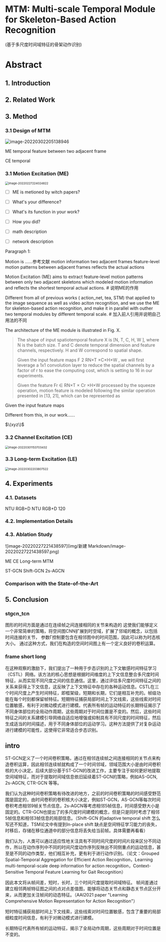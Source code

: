 







# MTM: Multi-scale Temporal Module for Skeleton-Based Action Recognition

(基于多尺度时间域特征的骨架动作识别)





# Abstract

## 1. Introduction

## 2. Related Work

## 3. Method
### 3.1 Design of MTM



![image-20220302205138946](img/MTM/image-20220302205138946.png)



ME temporal feature between two adjacent frame

CE temporal  


### 3.1 Motion Excitation (ME)

<img src="img/新建 Markdown/image-20220227224024822.png" alt="image-20220227224024822" style="zoom: 67%;" />


- [ ] ME is metioned by witch papers?
- [ ] What's your difference?
- [ ] What's its function in your work?
- [ ] How you did?
- [ ] math description
- [ ] network description



Paragraph 1:

Motion is ......参考文献
motion information
two adjacent frames
feature-level motion patterns between adjacent frames
reflects the actual actions

Motion Excitation (ME) aims to extract feature-level motion patterns between only two adjacent skeletons which modeled motion information and reflects the shortest temporal actual actions. # 说明ME的作用 

Different from all of previous works ( action_net, tea, STM) that applied to the image sequence as well as video aciton recognition,  and we use the ME for skeleton-based action recognition,  and make it in parallel with outher two temporal modules by different temporal scale. # 加入前人引用并说明自己用法的不同

The architecture of the ME module is illustrated in Fig. X.

> The shape of input spatiotemporal feature X is [N, T, C, H, W ], where N is the batch size. T and C denote temporal dimension and feature channels, respectively. H and W correspond to spatial shape.
>
> Given the input feature maps F 2 RN×T ×C×H×W , we will first leverage a 1x1 convolution layer to reduce the spatial channels by a factor of r to ease the computing cost, which is setting to 16 in our experiments.
>
> Given the feature Fr ∈ RN×T × Cr ×H×W processed by the squeeze operation, motion feature is modeled
> following the similar operation presented in [13, 21], which
> can be represented as



Given the input feature maps



Different from this, in our work...... 





$\(xyz\)$



### 3.2  Channel Excitation (CE)

<img src="img/MTM/image-20220301153703432.png" alt="image-20220301153703432" style="zoom: 67%;" />


### 3.3 Long-term Excitation (LE)

<img src="img/MTM/image-20220302203807522.png" alt="image-20220302203807522" style="zoom: 67%;" />

## 4. Experiments

### 4.1. Datasets
NTU RGB+D
NTU RGB+D 120
### 4.2. Implementation Details
### 4.3. Ablation Study

![image-20220227221438597](img/新建 Markdown/image-20220227221438597.png)

ME
CE
Long-term
MTM

ST-GCN
Shift-GCN
2s-AGCN
### Comparison with the State-of-the-Art

## 5. Conclusion






### stgcn_tcn
图形的时间方面是通过在连续帧之间连接相同的关节来构造的
这使我们能够定义一个非常简单的策略，将空间图CNN扩展到时空域，扩展了邻域的概念，以包括时间连接的关节，
参数Γ控制要包含在相邻图中的时间范围，因此可以称为时态核大小。
通过这种方式，我们在构造的空间时间图上有一个定义良好的卷积运算。



### frame short long

在这种观察的激励下，我们提出了一种用于步态识别的上下文敏感时间特征学习（CSTL）网络。该方法的核心思想是根据时间维度的上下文信息整合多尺度时间特征，从而实现不同尺度之间的信息通信。这里，通过评估多尺度时间特征之间的关系来获得上下文信息，这反映了上下文特征中存在的各种运动信息。CSTL在三个时间尺度上产生时间特征，即框架级，短期和长期，它们是相互补充的。帧级功能在每个时刻都保留帧特征。短期特征捕获局部时间上下文线索，这些线索对时间位置敏感，有利于对微动模式进行建模。代表所有帧的运动特征的长期特征揭示了不同身体部位的全局动作周期，这些周期对于时间位置是不变的。然后，这些时间特征之间的关系建模引导网络自适应地增强或抑制具有不同尺度的时间特征，然后生成适当的时间描述，用于不同身体部位的运动学习。这种方法提供了对复杂运动进行建模的可能性，这使得它非常适合步态识别。





## intro

ST-GCN定义了一个时间卷积策略，通过在相邻连续帧之间连接相同的关节点来构造卷积运算，因此相邻连续帧就构成了一个时间邻域，领域范围大小是由时间卷积核的大小决定。后续大部分基于ST-GCN的改进工作，主要专注于如何更好地提取空间域特征，而对于提取时间域信息依旧延续着ST-GCN的策略，例如AS-GCN, 2s-AGCN, CTR-GCN 等等。

我们认为这种时间卷积策略有待改进的地方，之前的时间卷积策略的时间感受野范围是固定的，由时间卷积的卷积核大小决定，例如ST-GCN，AS-GCN等每次时间卷积考虑相邻9帧关节点信息，2s-AGCN等考虑相邻5帧信息，时间感受野大小是固定的。CTR-GCN也提出了的多尺度时间建模的概念，但是只是同时考虑了相邻5帧信息和相邻3帧信息的局部信息。（Shift-GCN 的adaptive temporal shift 怎么写还不知道，TSM论文中有提到In-place shift  缺点是空间特征学习能力的丧失，时移后，存储在移位通道中的部分信息将丢失给当前帧。具体需要再看看）

我们认为，人类可以通过适应性地关注具有不同时间尺度的时间片段来区分不同动作，所以在动作序列中不同的时间尺度动作序列反映出不同侧重点的运动信息，甚至是不同的动作类型，他们相互补充，更有利于进行动作识别。（论文：Grouped Spatial-Temporal Aggregation for Efficient Action Recognition，Learning multi-temporal-scale deep information for action recognition，Context-Sensitive Temporal Feature Learning for Gait Recognition）

因此本文将从帧间差，短时，长时，三个时间尺度提取时间域特征。
帧间差通过建立相邻两帧特征图之间的点对点差值图，能够将动态关节点和静态关节点区分开来，从而更加关注帧间的动态特征。（AAI2021 paper "Learning Comprehensive Motion Representation for Action Recognition"）

短时特征捕获局部时间上下文线索，这些线索对时间位置敏感，包含了重要的局部细粒度时间信息，有利于对微动模式进行建模。

长期特征代表所有帧的运动特征，揭示了全局动作周期，这些周期对于时间位置是不变的。

